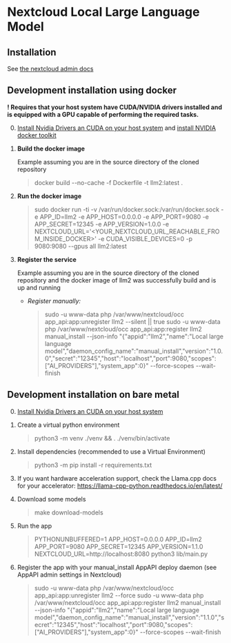 # Nextcloud Local Large Language Model

## Installation
See [the nextcloud admin docs](https://docs.nextcloud.com/server/latest/admin_manual/ai/index.html)


## Development installation using docker

**! Requires that your host system have CUDA/NVIDIA drivers installed and is equipped with a GPU capable of performing the required tasks.**

0. [Install Nvidia Drivers an CUDA on your host system](https://gist.github.com/denguir/b21aa66ae7fb1089655dd9de8351a202) and [install NVIDIA docker toolkit](https://stackoverflow.com/questions/25185405/using-gpu-from-a-docker-container) 

1. **Build the docker image**

   Example assuming you are in the source directory of the cloned repository

   > docker build --no-cache -f Dockerfile -t llm2:latest .



2. **Run the docker image**

   > sudo docker run -ti -v /var/run/docker.sock:/var/run/docker.sock -e APP_ID=llm2 -e APP_HOST=0.0.0.0 -e APP_PORT=9080 -e APP_SECRET=12345 -e APP_VERSION=1.0.0 -e NEXTCLOUD_URL='<YOUR_NEXTCLOUD_URL_REACHABLE_FROM_INSIDE_DOCKER>' -e CUDA_VISIBLE_DEVICES=0 -p 9080:9080 --gpus all llm2:latest



3. **Register the service**

   Example assuming you are in the source directory of the cloned repository and the docker image of llm2 was successfully build and is up and running

    - *Register manually:*

      > sudo -u www-data php /var/www/nextcloud/occ app_api:app:unregister llm2 --silent || true
      sudo -u www-data php /var/www/nextcloud/occ app_api:app:register llm2 manual_install --json-info "{\"appid\":\"llm2\",\"name\":\"Local large language model\",\"daemon_config_name\":\"manual_install\",\"version\":\"1.0.0\",\"secret\":\"12345\",\"host\":\"localhost\",\"port\":9080,\"scopes\":[\"AI_PROVIDERS\"],\"system_app\":0}" --force-scopes --wait-finish

## Development installation on bare metal

0. [Install Nvidia Drivers an CUDA on your host system](https://gist.github.com/denguir/b21aa66ae7fb1089655dd9de8351a202)

1. Create a virtual python environment

    > python3 -m venv ./venv && . ./venv/bin/activate

2. Install dependencies (recommended to use a Virtual Environment)
    
    > python3 -m pip install -r requirements.txt

3. If you want hardware acceleration support, check the Llama.cpp docs for your accelerator: https://llama-cpp-python.readthedocs.io/en/latest/

4. Download some models

    > make download-models

4. Run the app

    > PYTHONUNBUFFERED=1 APP_HOST=0.0.0.0 APP_ID=llm2 APP_PORT=9080 APP_SECRET=12345 APP_VERSION=1.1.0 NEXTCLOUD_URL=http://localhost:8080 python3 lib/main.py

5. Register the app with your manual_install AppAPI deploy daemon (see AppAPI admin settings in Nextcloud)

   > sudo -u www-data php /var/www/nextcloud/occ app_api:app:unregister llm2 --force
   sudo -u www-data php /var/www/nextcloud/occ app_api:app:register llm2 manual_install --json-info "{\"appid\":\"llm2\",\"name\":\"Local large language model\",\"daemon_config_name\":\"manual_install\",\"version\":\"1.1.0\",\"secret\":\"12345\",\"host\":\"localhost\",\"port\":9080,\"scopes\":[\"AI_PROVIDERS\"],\"system_app\":0}" --force-scopes --wait-finish
